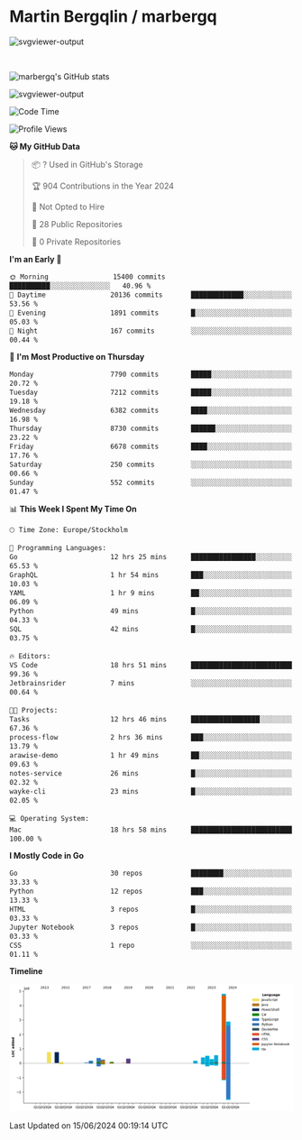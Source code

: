 # Martin Bergqlin / marbergq

![svgviewer-output](https://user-images.githubusercontent.com/2405410/206014777-22d41ecb-c24f-421d-b7d9-bba2cb5bb0de.svg)

<br>

<!--- [![Martin's Week](https://github-readme-stats.vercel.app/api/wakatime?username=marbergq&theme=dark)](https://github.com/anuraghazra/github-readme-stats) -->

![marbergq's GitHub stats](https://github-readme-stats.vercel.app/api?username=marbergq&count_private=true&show_icons=true)

![svgviewer-output](https://wakatime.com/badge/user/3f0a2069-6683-4e19-9a4a-7d21ea815067.svg)

<!--START_SECTION:waka-->
![Code Time](http://img.shields.io/badge/Code%20Time-4%2C143%20hrs%2030%20mins-blue)

![Profile Views](http://img.shields.io/badge/Profile%20Views-0-blue)

**🐱 My GitHub Data** 

> 📦 ? Used in GitHub's Storage 
 > 
> 🏆 904 Contributions in the Year 2024
 > 
> 🚫 Not Opted to Hire
 > 
> 📜 28 Public Repositories 
 > 
> 🔑 0 Private Repositories 
 > 
**I'm an Early 🐤** 

```text
🌞 Morning                15400 commits       ██████████░░░░░░░░░░░░░░░   40.96 % 
🌆 Daytime                20136 commits       █████████████░░░░░░░░░░░░   53.56 % 
🌃 Evening                1891 commits        █░░░░░░░░░░░░░░░░░░░░░░░░   05.03 % 
🌙 Night                  167 commits         ░░░░░░░░░░░░░░░░░░░░░░░░░   00.44 % 
```
📅 **I'm Most Productive on Thursday** 

```text
Monday                   7790 commits        █████░░░░░░░░░░░░░░░░░░░░   20.72 % 
Tuesday                  7212 commits        █████░░░░░░░░░░░░░░░░░░░░   19.18 % 
Wednesday                6382 commits        ████░░░░░░░░░░░░░░░░░░░░░   16.98 % 
Thursday                 8730 commits        ██████░░░░░░░░░░░░░░░░░░░   23.22 % 
Friday                   6678 commits        ████░░░░░░░░░░░░░░░░░░░░░   17.76 % 
Saturday                 250 commits         ░░░░░░░░░░░░░░░░░░░░░░░░░   00.66 % 
Sunday                   552 commits         ░░░░░░░░░░░░░░░░░░░░░░░░░   01.47 % 
```


📊 **This Week I Spent My Time On** 

```text
🕑︎ Time Zone: Europe/Stockholm

💬 Programming Languages: 
Go                       12 hrs 25 mins      ████████████████░░░░░░░░░   65.53 % 
GraphQL                  1 hr 54 mins        ███░░░░░░░░░░░░░░░░░░░░░░   10.03 % 
YAML                     1 hr 9 mins         ██░░░░░░░░░░░░░░░░░░░░░░░   06.09 % 
Python                   49 mins             █░░░░░░░░░░░░░░░░░░░░░░░░   04.33 % 
SQL                      42 mins             █░░░░░░░░░░░░░░░░░░░░░░░░   03.75 % 

🔥 Editors: 
VS Code                  18 hrs 51 mins      █████████████████████████   99.36 % 
Jetbrainsrider           7 mins              ░░░░░░░░░░░░░░░░░░░░░░░░░   00.64 % 

🐱‍💻 Projects: 
Tasks                    12 hrs 46 mins      █████████████████░░░░░░░░   67.36 % 
process-flow             2 hrs 36 mins       ███░░░░░░░░░░░░░░░░░░░░░░   13.79 % 
arawise-demo             1 hr 49 mins        ██░░░░░░░░░░░░░░░░░░░░░░░   09.63 % 
notes-service            26 mins             █░░░░░░░░░░░░░░░░░░░░░░░░   02.32 % 
wayke-cli                23 mins             █░░░░░░░░░░░░░░░░░░░░░░░░   02.05 % 

💻 Operating System: 
Mac                      18 hrs 58 mins      █████████████████████████   100.00 % 
```

**I Mostly Code in Go** 

```text
Go                       30 repos            ████████░░░░░░░░░░░░░░░░░   33.33 % 
Python                   12 repos            ███░░░░░░░░░░░░░░░░░░░░░░   13.33 % 
HTML                     3 repos             █░░░░░░░░░░░░░░░░░░░░░░░░   03.33 % 
Jupyter Notebook         3 repos             █░░░░░░░░░░░░░░░░░░░░░░░░   03.33 % 
CSS                      1 repo              ░░░░░░░░░░░░░░░░░░░░░░░░░   01.11 % 
```



**Timeline**

![Lines of Code chart](https://raw.githubusercontent.com/marbergq/marbergq/main/assets/bar_graph.png)


 Last Updated on 15/06/2024 00:19:14 UTC
<!--END_SECTION:waka-->
